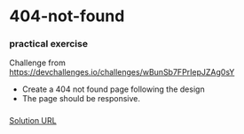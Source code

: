 # 404-not-found

### practical exercise
Challenge from <https://devchallenges.io/challenges/wBunSb7FPrIepJZAg0sY>

- Create a 404 not found page following the design
- The page should be responsive.

###
[Solution URL](https://matejac.github.io/devchallenges-404-not-found/)

